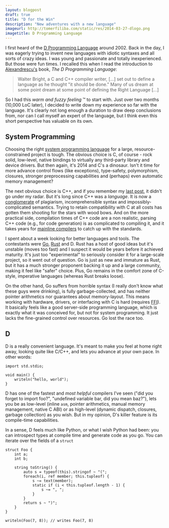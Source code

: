 ```yaml
---
layout: blogpost
draft: true
title: "D for the Win"
description: "New adventures with a new language"
imageurl: http://tomerfiliba.com/static/res/2014-03-27-dlogo.png
imagetitle: D Programming Language
---
```


I first heard of the [D Programming Language](http://dlang.org/) around 2002. Back in the day, I was eagerly
trying to invent new languages with idiotic syntaxes and all sorts of crazy ideas. I was young and passionate and 
totally inexperienced. But those were fun times. I recalled this when I read the introduction to 
[Alexandrescu's](http://en.wikipedia.org/wiki/Andrei_Alexandrescu) book, *The D Programming Language*:

> Walter Bright, a C and C++ compiler writer, [...] set out to define a language as he thought "it should be done."
> Many of us dream at some point dream at some point of defining the Right Language [...]

So I had this *warm and fuzzy feeling* &trade; to start with. Just over two months (10,000 LoC later), 
I decided to write down my experience so far with the language. It's clearly not long enough a duration to
draw deep conclusions from, nor can I call myself an expert of the language, but I think even this short 
perspective has valuable on its own.

## System Programming ##

Choosing the right [system programming language](http://en.wikipedia.org/wiki/System_programming_language) for a large,
resource-constrained project is tough. The obvious choice is C, of course - rock solid, low-level, native bindings to 
virtually any third-party library and device drivers. But then again, it's 2014 and C's a dinosaur. Isn't it time
for more advance control flows (like exceptions), type-safety, polymorphism, closures, stronger preprocessing 
capabilities and (perhaps) even automatic memory management? 

The next obvious choice is C++, and if you remember my [last post](http://tomerfiliba.com/blog/ConstructPlusPlus/),
it didn't go under my radar. But it's long since C++ was a *language*. It is now a 
[conglomerate](http://www.stroustrup.com/C++11FAQ.html) of plagiarism, incomprehensible syntax and 
impossibly-complicated semantics. Trying to retain compatibility with C at all costs has gotten them shooting for the 
stars with wood bows. And on the more practical side, compilation times of C++ code are a non realistic, parsing C++
code (e.g., for code generation) is as complicated to compiling it, and it takes years for 
[mainline compilers](http://msdn.microsoft.com/en-us/library/hh567368.aspx) to catch up with the standards.

I spent about a week looking for better languages and tools. The contestants were [Go](http://golang.org/), 
[Rust](http://www.rust-lang.org/) and D. Rust has a host of good ideas but it's unstable (moves too fast) and I 
suspect it would be years before it achieved maturity. It's just too "experimental" to seriously consider it for 
a large-scale project, so it went out  of question. Go is just as new and immature as Rust, but it has a much 
stronger proponent backing it up and a large community, making it feel like "safer" choice. Plus, Go remains in the 
comfort zone of C-style, imperative languages (whereas Rust breaks loose).

On the other hand, Go suffers from horrible syntax (I really don't know what these guys were drinking), is fully 
garbage-collected, and has neither pointer arithmetics nor guarantees about memory-layout. This means working with 
hardware, drivers, or interfacing with C is hard (requires [FFI](http://en.wikipedia.org/wiki/Foreign_function_interface)).
It basically feels like a good server-side programming language, which is exactly what it was conceived for, 
but not for system programming. It just lacks the fine-grained control over resources. Go lost the race too.
  
## D ##

D is a really convenient language. It's meant to make you feel at home right away, looking quite like C/C++, and 
lets you advance at your own pace. In other words:

    import std.stdio;
    
    void main() {
        writeln("hello, world");
    }

D has one of the fastest and *most helpful* compilers I've seen ("did you forget to import foo?", 
"undefined variable bar, did you mean baz?"), lets you be as low-level (inline ``asm``, pointer arithmetics, 
manual memory management, native C ABI) or as high-level (dynamic dispatch, closures, garbage collection) as you wish.
But in my opinion, D's killer feature is its compile-time capabilities.

In a sense, D feels much like Python, or what I wish Python had been: you can introspect types at compile time and
generate code as you go. You can iterate over the fields of a ``struct`` 

    struct Foo {
        int a;
        int b;
        
        string toString() {
            auto s = typeof(this).stringof ~ "(";
            foreach(i, ref member; this.tupleof) {
                s ~= text(member);
                static if (i < this.tupleof.length - 1) {
                    s ~= ", ";
                }
            }
            return s ~ ")";
        }
    }
    
    writeln(Foo(7, 8)); // writes Foo(7, 8)



























